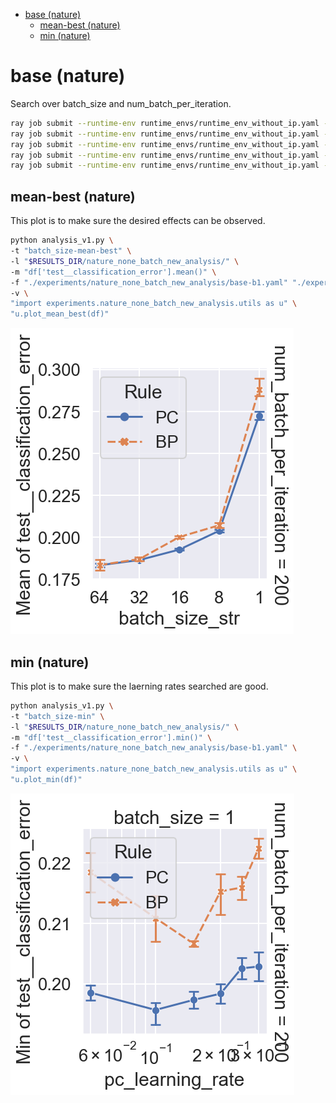 <!-- TOC -->

- [base (nature)](#base-nature)
  - [mean-best (nature)](#mean-best-nature)
  - [min (nature)](#min-nature)

<!-- /TOC -->

# base (nature)

Search over batch_size and num_batch_per_iteration.

```bash
ray job submit --runtime-env runtime_envs/runtime_env_without_ip.yaml --address $PSSR -- python main.py -c nature_none_batch_new_analysis/base-b1
ray job submit --runtime-env runtime_envs/runtime_env_without_ip.yaml --address $PSSR -- python main.py -c nature_none_batch_new_analysis/base-b8
ray job submit --runtime-env runtime_envs/runtime_env_without_ip.yaml --address $PSSR -- python main.py -c nature_none_batch_new_analysis/base-b16
ray job submit --runtime-env runtime_envs/runtime_env_without_ip.yaml --address $PSSR -- python main.py -c nature_none_batch_new_analysis/base-b32
ray job submit --runtime-env runtime_envs/runtime_env_without_ip.yaml --address $PSSR -- python main.py -c nature_none_batch_new_analysis/base-b64
```

<!-- ## mean

This plot is to make sure the laerning rates searched are good.

```bash
python analysis_v1.py \
-t "batch_size-mean" \
-l "$RESULTS_DIR/nature_none_batch_new_analysis/" \
-m "df['test__classification_error'].mean()" \
-f "./experiments/nature_none_batch_new_analysis/base-b1.yaml" "./experiments/nature_none_batch_new_analysis/base-b8.yaml" "./experiments/nature_none_batch_new_analysis/base-b16.yaml" "./experiments/nature_none_batch_new_analysis/base-b32.yaml" "./experiments/nature_none_batch_new_analysis/base-b64.yaml" \
-v \
"import experiments.nature_none_batch_new_analysis.utils as u" \
"u.plot_mean(df)"
```

![](./batch_size-mean-.png) -->

## mean-best (nature)

This plot is to make sure the desired effects can be observed.

```bash
python analysis_v1.py \
-t "batch_size-mean-best" \
-l "$RESULTS_DIR/nature_none_batch_new_analysis/" \
-m "df['test__classification_error'].mean()" \
-f "./experiments/nature_none_batch_new_analysis/base-b1.yaml" "./experiments/nature_none_batch_new_analysis/base-b8.yaml" "./experiments/nature_none_batch_new_analysis/base-b16.yaml" "./experiments/nature_none_batch_new_analysis/base-b32.yaml" "./experiments/nature_none_batch_new_analysis/base-b64.yaml" \
-v \
"import experiments.nature_none_batch_new_analysis.utils as u" \
"u.plot_mean_best(df)"
```

![](./batch_size-mean-best-.png)

## min (nature)

This plot is to make sure the laerning rates searched are good.

```bash
python analysis_v1.py \
-t "batch_size-min" \
-l "$RESULTS_DIR/nature_none_batch_new_analysis/" \
-m "df['test__classification_error'].min()" \
-f "./experiments/nature_none_batch_new_analysis/base-b1.yaml" \
-v \
"import experiments.nature_none_batch_new_analysis.utils as u" \
"u.plot_min(df)"
```

![](./batch_size-min-.png)

<!-- ## curve

```bash
python analysis_v1.py \
-t "batch_size-curve" \
-l "$RESULTS_DIR/nature_none_batch_new_analysis/" \
-m "compress_plot('test__classification_error','training_iteration')" "df['test__classification_error'].mean()" \
-f "./experiments/nature_none_batch_new_analysis/base-b1.yaml" \
-v \
"import experiments.nature_none_batch_new_analysis.utils as u" \
"u.plot_curve(df)"
```

![](./batch_size-curve-.png)

But this is hard to produce as well. But no need any more as we can use search_depth for this. -->

<!-- # base-50 (deprecated)

Search over batch_size. Fixing num_batch_per_iteration to 50.

```bash
/* master */
CUDA_VISIBLE_DEVICES=0,1 ray job submit --runtime-env runtime_envs/runtime_env_without_ip.yaml --address $PSSR -- python main.py -c nature_none_batch_new_analysis/base-50-b1

/* mater */
CUDA_VISIBLE_DEVICES=3 ray job submit --runtime-env runtime_envs/runtime_env_without_ip.yaml --address $PSSR -- python main.py -c nature_none_batch_new_analysis/base-50-b8

/* master */
CUDA_VISIBLE_DEVICES=3 ray job submit --runtime-env runtime_envs/runtime_env_without_ip.yaml --address $PSSR -- python main.py -c nature_none_batch_new_analysis/base-50-b32

/* master */
CUDA_VISIBLE_DEVICES=1,3 ray job submit --runtime-env runtime_envs/runtime_env_without_ip.yaml --address $PSSR -- python main.py -c nature_none_batch_new_analysis/base-50-b48

/* master */
CUDA_VISIBLE_DEVICES=0,1,2,3 ray job submit --runtime-env runtime_envs/runtime_env_without_ip.yaml --address $PSSR -- python main.py -c nature_none_batch_new_analysis/base-50-b64

/* master */
CUDA_VISIBLE_DEVICES=0,1,2,3 ray job submit --runtime-env runtime_envs/runtime_env_without_ip.yaml --address $PSSR -- python main.py -c nature_none_batch_new_analysis/base-50-b128
```

## mean

```bash
python analysis_v1.py \
-t "batch_size-50-mean" \
-l "$RESULTS_DIR/nature_none_batch_new_analysis/" \
-m "df['test__classification_error'].mean()" \
-f "./experiments/nature_none_batch_new_analysis/base-50-b1.yaml" "./experiments/nature_none_batch_new_analysis/base-50-b8.yaml" "./experiments/nature_none_batch_new_analysis/base-50-b32.yaml" "./experiments/nature_none_batch_new_analysis/base-50-b48.yaml" "./experiments/nature_none_batch_new_analysis/base-50-b64.yaml" "./experiments/nature_none_batch_new_analysis/base-50-b128.yaml" \
-v \
"import experiments.nature_none_batch_new_analysis.utils as u" \
"u.plot_mean(df)"
```

![](./batch_size-50-mean-.png)

## mean-best

```bash
python analysis_v1.py \
-t "batch_size-50-mean-best" \
-l "$RESULTS_DIR/nature_none_batch_new_analysis/" \
-m "df['test__classification_error'].mean()" \
-f "./experiments/nature_none_batch_new_analysis/base-50-b1.yaml" "./experiments/nature_none_batch_new_analysis/base-50-b8.yaml" "./experiments/nature_none_batch_new_analysis/base-50-b32.yaml" "./experiments/nature_none_batch_new_analysis/base-50-b48.yaml" "./experiments/nature_none_batch_new_analysis/base-50-b64.yaml" "./experiments/nature_none_batch_new_analysis/base-50-b128.yaml" \
-v \
"import experiments.nature_none_batch_new_analysis.utils as u" \
"u.plot_mean_best(df)"
```

![](./batch_size-50-mean-best-.png)

## curve-best

```bash
python analysis_v1.py \
-t "batch_size-50-curve-best" \
-l "$RESULTS_DIR/nature_none_batch_new_analysis/" \
-m "compress_plot('test__classification_error','training_iteration')" "df['test__classification_error'].mean()" \
-f "./experiments/nature_none_batch_new_analysis/base-50-b1.yaml" "./experiments/nature_none_batch_new_analysis/base-50-b8.yaml" "./experiments/nature_none_batch_new_analysis/base-50-b32.yaml" "./experiments/nature_none_batch_new_analysis/base-50-b64.yaml" \
-v \
"import experiments.nature_none_batch_new_analysis.utils as u" \
"u.plot_curve_best(df)"
```

![](./batch_size-50-curve-best-.png) -->
